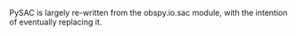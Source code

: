 PySAC is largely re-written from the obspy.io.sac module, with the intention of
eventually replacing it.
